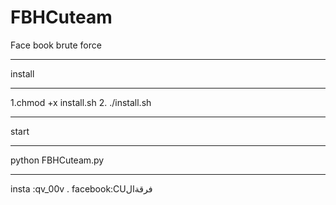 # FBHCuteam
Face book brute force
______________________
install
________
1.chmod +x install.sh
2. ./install.sh
____________
start
___________________
python FBHCuteam.py
___________________
insta :qv_00v
.
facebook:CUفرقةال
